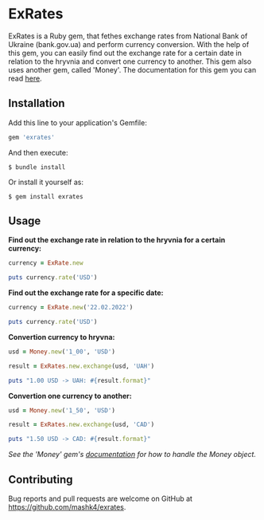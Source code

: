# ExRates

ExRates is a Ruby gem, that fethes exchange rates from National Bank of Ukraine (bank.gov.ua) and perform currency conversion. With the help of this gem, you can easily find out the exchange rate for a certain date in relation to the hryvnia and convert one currency to another. This gem also uses another gem, called 'Money'. The documentation for this gem you can read [here](https://github.com/RubyMoney/money).

## Installation

Add this line to your application's Gemfile:

```ruby
gem 'exrates'
```

And then execute:

    $ bundle install

Or install it yourself as:

    $ gem install exrates

## Usage

**Find out the exchange rate in relation to the hryvnia for a certain currency:**
```ruby
currency = ExRate.new

puts currency.rate('USD')
```


**Find out the exchange rate for a specific date:**
```ruby
currency = ExRate.new('22.02.2022')

puts currency.rate('USD')
```

**Convertion currency to hryvna:**
```ruby
usd = Money.new('1_00', 'USD')

result = ExRates.new.exchange(usd, 'UAH')

puts "1.00 USD -> UAH: #{result.format}"
```

**Convertion one currency to another:**
```ruby
usd = Money.new('1_50', 'USD')

result = ExRates.new.exchange(usd, 'CAD')

puts "1.50 USD -> CAD: #{result.format}"
```
*See the 'Money' gem's [documentation](https://github.com/RubyMoney/money) for how to handle the Money object.*

## Contributing

Bug reports and pull requests are welcome on GitHub at https://github.com/mashk4/exrates.
